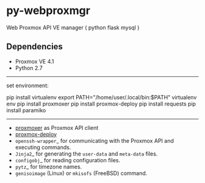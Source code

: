 # py-webproxmgr
Web Proxmox API VE manager ( python flask mysql )

Dependencies
------------
* Proxmox VE 4.1
* Python 2.7

---------------

set environment:

pip install virtualenv
export PATH="/home/user/.local/bin:$PATH"
virtualenv env
pip install proxmoxer
pip install proxmox-deploy
pip install requests
pip install paramiko

---------------

* [proxmoxer](https://github.com/swayf/proxmoxer) as Proxmox API client
* [proxmox-deploy](https://github.com/LordGaav/proxmox-deploy)
* `openssh-wrapper`_ for communicating with the Proxmox API and
  executing commands.
* `Jinja2`_ for generating the ``user-data`` and ``meta-data`` files.
* `configobj`_ for reading configuration files.
* `pytz`_ for timezone names.
* ``genisoimage`` (Linux) or ``mkisofs`` (FreeBSD) command.
